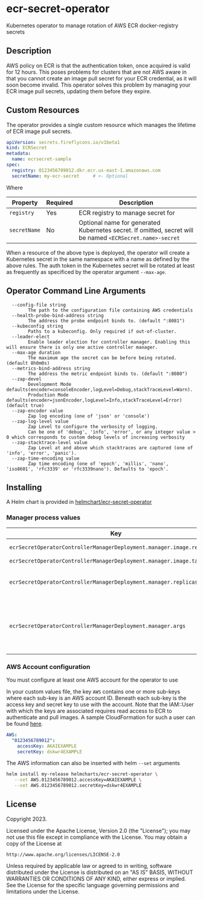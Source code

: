 # ecr-secret-operator

Kubernetes operator to manage rotation of AWS ECR docker-registry secrets

## Description

AWS policy on ECR is that the authentication token, once acquired is valid for 12 hours. This poses problems for clusters that are not AWS aware in that you cannot create an image pull secret for your ECR credential, as it will soon become invalid. This operator solves this problem by managing your ECR image pull secrets, updating them before they expire.

## Custom Resources

The operator provides a single custom resource which manages the lifetime of ECR image pull secrets.

```yaml
apiVersion: secrets.fireflycons.io/v1beta1
kind: ECRSecret
metadata:
  name: ecrsecret-sample
spec:
  registry: 0123456789012.dkr.ecr.us-east-1.amazonaws.com
  secretName: my-ecr-secret     # <- Optional

```

Where

|Property|Required|Description|
|--------|--------|-----------|
|`registry`|Yes     | ECR registry to manage secret for |
|`secretName`|No    | Optional name for generated Kubernetes secret. If omitted, secret will be named `<ECRSecret.name>-secret`

When a resource of the above type is deployed, the operator will create a Kubernetes secret in the same namespace with a name as defined by the above rules. The auth token in the Kubernetes secret will be rotated at least as frequently as specificed by the operator argument `--max-age`.

## Operator Command Line Arguments

```
  --config-file string
        The path to the configuration file containing AWS credentials
  --health-probe-bind-address string
        The address the probe endpoint binds to. (default ":8081")
  --kubeconfig string
        Paths to a kubeconfig. Only required if out-of-cluster.
  --leader-elect
        Enable leader election for controller manager. Enabling this will ensure there is only one active controller manager.
  --max-age duration
        The maximum age the secret can be before being rotated. (default 8h0m0s)
  --metrics-bind-address string
        The address the metric endpoint binds to. (default ":8080")
  --zap-devel
        Development Mode defaults(encoder=consoleEncoder,logLevel=Debug,stackTraceLevel=Warn). 
        Production Mode defaults(encoder=jsonEncoder,logLevel=Info,stackTraceLevel=Error) (default true)
  --zap-encoder value
        Zap log encoding (one of 'json' or 'console')
  --zap-log-level value
        Zap Level to configure the verbosity of logging.
        Can be one of 'debug', 'info', 'error', or any integer value > 0 which corresponds to custom debug levels of increasing verbosity
  --zap-stacktrace-level value
        Zap Level at and above which stacktraces are captured (one of 'info', 'error', 'panic').
  --zap-time-encoding value
        Zap time encoding (one of 'epoch', 'millis', 'nano', 'iso8601', 'rfc3339' or 'rfc3339nano'). Defaults to 'epoch'.
```

## Installing

A Helm chart is provided in [helmchart/ecr-secret-operator](.helmchart/ecr-secret-operator)


### Manager process values

| Key                                                                     | Value                                                |
|-------------------------------------------------------------------------|------------------------------------------------------|
| `ecrSecretOperatorControllerManagerDeployment.manager.image.repository` | Image repository.                                    |
| `ecrSecretOperatorControllerManagerDeployment.manager.image.tag`        | Image tag.                                           |
| `ecrSecretOperatorControllerManagerDeployment.manager.replicas`         | Number of operator replicas to run.                  |
| `ecrSecretOperatorControllerManagerDeployment.manager.args`             | List of command line arguments for operator process. |


### AWS Account configuration

You must configure at least one AWS account for the operator to use

In your custom values file, the key `AWS` contains one or more sub-keys where each sub-key is an AWS account ID. Beneath each sub-key is the access key and secret key to use with the account. Note that the IAM::User with which the keys are associated requires read access to ECR to authenticate and pull images. A sample CloudFormation for such a user can be found [here](./aws-infrastructure/CloudFormation.yaml).

```yaml
AWS:
  "0123456789012":
    accessKey: AKAIEXAMPLE
    secretKey: dskwr4EXAMPLE
```

The AWS information can also be inserted with helm `--set` arguments

```sh
helm install my-release helmcharts/ecr-secret-operator \
   --set AWS.0123456789012.accessKey=AKAIEXAMPLE \
   --set AWS.0123456789012.secretKey=dskwr4EXAMPLE
```
## License

Copyright 2023.

Licensed under the Apache License, Version 2.0 (the "License");
you may not use this file except in compliance with the License.
You may obtain a copy of the License at

    http://www.apache.org/licenses/LICENSE-2.0

Unless required by applicable law or agreed to in writing, software
distributed under the License is distributed on an "AS IS" BASIS,
WITHOUT WARRANTIES OR CONDITIONS OF ANY KIND, either express or implied.
See the License for the specific language governing permissions and
limitations under the License.

